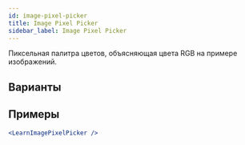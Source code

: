 ```yaml
---
id: image-pixel-picker
title: Image Pixel Picker
sidebar_label: Image Pixel Picker
---
```


Пиксельная палитра цветов, объясняющая цвета RGB на примере изображений.

## Варианты



## Примеры

```jsx live
<LearnImagePixelPicker />
```

